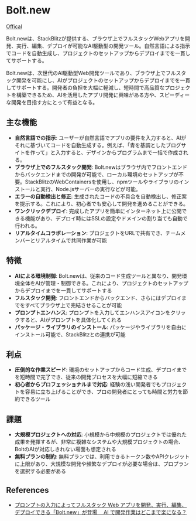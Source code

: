 # Bolt.new

[Offical](https://bolt.new/)

Bolt.newは、StackBlitzが提供する、ブラウザ上でフルスタックWebアプリを開発、実行、編集、デプロイが可能なAI駆動型の開発ツール。自然言語による指示でコードを自動生成し、プロジェクトのセットアップからデプロイまでを一貫してサポートする。

Bolt.newは、次世代のAI駆動型Web開発ツールであり、ブラウザ上でフルスタック開発を可能にし、AIがプロジェクトのセットアップからデプロイまでを一貫してサポートする。開発者の負担を大幅に軽減し、短時間で高品質なプロジェクトを構築できるため、AIを活用したアプリ開発に興味がある方や、スピーディーな開発を目指す方にとって有益となる。

## 主な機能

- **自然言語での指示**: ユーザーが自然言語でアプリの要件を入力すると、AIがそれに基づいてコードを自動生成する。例えば、「青を基調としたブログサイトを作って」と入力すると、デザインからプログラムまで一括で作成される。
- **ブラウザ上でのフルスタック開発**: Bolt.newはブラウザ内でフロントエンドからバックエンドまでの開発が可能で、ローカル環境のセットアップが不要。StackBlitzのWebContainersを使用し、npmツールやライブラリのインストールと実行、Node.jsサーバーの実行などが可能。
- **エラーの自動検出と修正**: 生成されたコードの不具合を自動検出し、修正案を提示する。これにより、初心者でも安心して開発を進めることができる。
- **ワンクリックデプロイ**: 完成したアプリを簡単にインターネット上に公開できる機能があり、デプロイ時にはSSLの設定やドメインの割り当ても自動で行われる。
- **リアルタイムコラボレーション**: プロジェクトをURLで共有でき、チームメンバーとリアルタイムで共同作業が可能

## 特徴

- **AIによる環境制御**: Bolt.newは、従来のコード生成ツールと異なり、開発環境全体をAIが管理・制御できる。これにより、プロジェクトのセットアップからデプロイまでを一貫してサポートする
- **フルスタック開発**: フロントエンドからバックエンド、さらにはデプロイまでをすべてブラウザ上で完結させることが可能
- **プロンプトエンハンス**: プロンプトを入力してエンハンスアイコンをクリックすると、AIがプロンプトを具体化してくれる
- **パッケージ・ライブラリのインストール**: パッケージやライブラリを自由にインストール可能で、StackBlitzとの連携が可能

## 利点

- **圧倒的な作業スピード**: 環境のセットアップからコード生成、デプロイまでを短時間で完了でき、従来の開発プロセスを大幅に短縮できる
- **初心者からプロフェッショナルまで対応**: 経験の浅い開発者でもプロジェクトを容易に立ち上げることができ、プロの開発者にとっても時間と労力を節約できるツール

## 課題

- **大規模プロジェクトへの対応**: 小規模から中規模のプロジェクトでは優れた成果を発揮するが、非常に複雑なシステムや大規模プロジェクトの場合、BoltのAIが対応しきれない場面も想定される
- **無料プランの制約**: 無料プランでは、利用できるトークン数やAPIクレジットに上限があり、大規模な開発や頻繁なデプロイが必要な場合は、プロプランを選択する必要がある

## References

- [プロンプトの入力によってフルスタック Web アプリを開発、実行、編集、デプロイできる「Bolt.new」が登場　 AI で開発作業はどこまで楽になる？](https://atmarkit.itmedia.co.jp/ait/articles/2411/02/news040.html)

